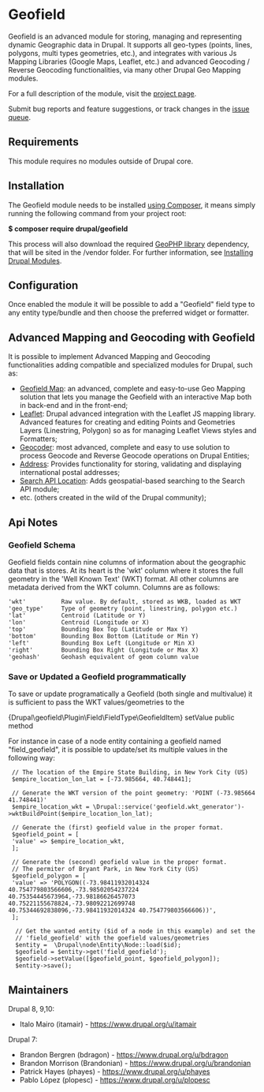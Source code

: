 # Geofield

Geofield is an advanced module for storing, managing and representing dynamic
Geographic data in Drupal. It supports all geo-types (points, lines, polygons,
multi types geometries, etc.), and integrates with various Js Mapping Libraries
(Google Maps, Leaflet, etc.) and advanced Geocoding / Reverse Geocoding
functionalities, via many other Drupal Geo Mapping modules.

For a full description of the module, visit the
[project page](https://www.drupal.org/project/geofield).

Submit bug reports and feature suggestions, or track changes in the
[issue queue](https://www.drupal.org/project/issues/geofield).


## Requirements

This module requires no modules outside of Drupal core.


## Installation

The Geofield module needs to be installed
[using Composer](https://www.drupal.org/docs/develop/using-composer/using-composer-to-manage-drupal-site-dependencies),
it means simply running the following command from your project root:

__$ composer require drupal/geofield__

This process will also download the required <a href="https://github.com/phayes/geoPHP" title="GeoPHP library" target="_blank" rel="nofollow">GeoPHP library</a> dependency,
that will be sited in the /vendor folder.
For further information, see
[Installing Drupal Modules](https://www.drupal.org/docs/extending-drupal/installing-drupal-modules).


## Configuration

Once enabled the module it will be possible to add a "Geofield" field type to
any entity type/bundle and then choose the preferred widget or formatter.


## Advanced Mapping and Geocoding with Geofield

It is possible to implement Advanced Mapping and Geocoding functionalities
adding compatible and specialized modules for Drupal, such as:

- [Geofield Map](https://www.drupal.org/project/geofield_map): an advanced,
complete and easy-to-use Geo Mapping solution that lets you manage the Geofield
with an interactive Map both in back-end and in the front-end;
- [Leaflet](https://www.drupal.org/project/leaflet): Drupal advanced integration
with the Leaflet JS mapping library. Advanced features for creating and editing
Points and Geometries Layers (Linestring, Polygon) so as for managing Leaflet
Views styles and Formatters;
- [Geocoder](https://www.drupal.org/project/geocoder): most advanced, complete
and easy to use solution to process Geocode and Reverse Geocode operations on
Drupal Entities;
- [Address](https://www.drupal.org/project/address): Provides functionality for
storing, validating and displaying international postal addresses;
- [Search API Location](https://www.drupal.org/project/search_api_location):
Adds geospatial-based searching to the Search API module;
- etc. (others created in the wild of the Drupal community);

## Api Notes

### Geofield Schema

Geofield fields contain nine columns of information about the geographic data
that is stores. At its heart is the 'wkt' column where it stores the full
geometry in the 'Well Known Text' (WKT) format. All other columns are metadata
derived from the WKT column. Columns are as follows:
```
'wkt'          Raw value. By default, stored as WKB, loaded as WKT
'geo_type'     Type of geometry (point, linestring, polygon etc.)
'lat'          Centroid (Latitude or Y)
'lon'          Centroid (Longitude or X)
'top'          Bounding Box Top (Latitude or Max Y)
'bottom'       Bounding Box Bottom (Latitude or Min Y)
'left'         Bounding Box Left (Longitude or Min X)
'right'        Bounding Box Right (Longitude or Max X)
'geohash'      Geohash equivalent of geom column value
```


### Save or Updated a Geofield programmatically

To save or update programatically a Geofield (both single and multivalue) it is sufficient to pass the WKT values/geometries to the

{Drupal\geofield\Plugin\Field\FieldType\GeofieldItem} setValue public method

For instance in case of a node entity containing a geofield named "field_geofield",
it is possible to update/set its multiple values in the following way:

     // The location of the Empire State Building, in New York City (US)
     $empire_location_lon_lat = [-73.985664, 40.748441];

     // Generate the WKT version of the point geometry: 'POINT (-73.985664 41.748441)'
     $empire_location_wkt = \Drupal::service('geofield.wkt_generator')->wktBuildPoint($empire_location_lon_lat);

     // Generate the (first) geofield value in the proper format.
     $geofield_point = [
     'value' => $empire_location_wkt,
     ];

     // Generate the (second) geofield value in the proper format.
     // The permiter of Bryant Park, in New York City (US)
     $geofield_polygon = [
     'value' => 'POLYGON((-73.98411932014324 40.754779803566606,-73.98502054237224 40.75354445673964,-73.98186626457073 40.75221155678824,-73.98092212699748 40.75344692838096,-73.98411932014324 40.754779803566606))',
     ];

      // Get the wanted entity ($id of a node in this example) and set the
      // 'field_geofield' with the goefield values/geometries
      $entity =  \Drupal\node\Entity\Node::load($id);
      $geofield = $entity->get('field_geofield');
      $geofield->setValue([$geofield_point, $geofield_polygon]);
      $entity->save();


## Maintainers

Drupal 8, 9,10:
- Italo Mairo (itamair) - https://www.drupal.org/u/itamair

Drupal 7:
- Brandon Bergren (bdragon) - https://www.drupal.org/u/bdragon
- Brandon Morrison (Brandonian) - https://www.drupal.org/u/brandonian
- Patrick Hayes (phayes) - https://www.drupal.org/u/phayes
- Pablo López (plopesc) - https://www.drupal.org/u/plopesc
